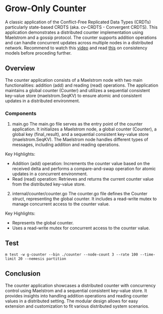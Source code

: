 # Grow-Only Counter 

A classic application of the Conflict-Free Replicated Data Types (CRDTs) particularly state-based CRDTS (aka. cv-CRDTS - Convergent CRDTS). This  application demonstrates a distributed counter implementation using Maelstrom and a gossip protocol. The counter supports addition operations and can handle concurrent updates across multiple nodes in a distributed network. Recommend to watch this [video](https://www.youtube.com/watch?v=Fm8iUFM2iWU&t=1s) and read [this](https://jepsen.io/consistency) on consistency models before proceding further.

## Overview

The counter application consists of a Maelstrom node with two main functionalities: addition (add) and reading (read) operations. The application maintains a global counter (Counter) and utilizes a sequential consistent key-value store (maelstrom.SeqKV) to ensure atomic and consistent updates in a distributed environment.

### Components
1. main.go
The main.go file serves as the entry point of the counter application. It initializes a Maelstrom node, a global counter (Counter), a global key (final_result), and a sequential consistent key-value store (maelstrom.SeqKV). The Maelstrom node handles different types of messages, including addition and reading operations.

Key Highlights:

- Addition (add) operation: Increments the counter value based on the received delta and performs a compare-and-swap operation for atomic updates in a concurrent environment.
- Read (read) operation: Retrieves and returns the current counter value from the distributed key-value store.

2. internal/counter/counter.go
The counter.go file defines the Counter struct, representing the global counter. It includes a read-write mutex to manage concurrent access to the counter value.

Key Highlights:

- Represents the global counter.
- Uses a read-write mutex for concurrent access to the counter value.


## Test

```
m test -w g-counter --bin ./counter --node-count 3 --rate 100 --time-limit 20 --nemesis partition
```

## Conclusion

The counter application showcases a distributed counter with concurrency control using Maelstrom and a sequential consistent key-value store. It provides insights into handling addition operations and reading counter values in a distributed setting. The modular design allows for easy extension and customization to fit various distributed system scenarios.
